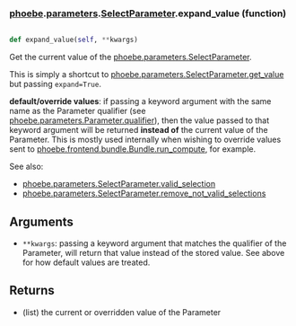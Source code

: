 ### [phoebe](phoebe.md).[parameters](phoebe.parameters.md).[SelectParameter](phoebe.parameters.SelectParameter.md).expand_value (function)


```py

def expand_value(self, **kwargs)

```



Get the current value of the [phoebe.parameters.SelectParameter](phoebe.parameters.SelectParameter.md).

This is simply a shortcut to [phoebe.parameters.SelectParameter.get_value](phoebe.parameters.SelectParameter.get_value.md)
but passing `expand=True`.

**default/override values**: if passing a keyword argument with the same
    name as the Parameter qualifier (see
    [phoebe.parameters.Parameter.qualifier](phoebe.parameters.Parameter.qualifier.md)), then the value passed
    to that keyword argument will be returned **instead of** the current
    value of the Parameter.  This is mostly used internally when
    wishing to override values sent to
    [phoebe.frontend.bundle.Bundle.run_compute](phoebe.frontend.bundle.Bundle.run_compute.md), for example.

See also:
* [phoebe.parameters.SelectParameter.valid_selection](phoebe.parameters.SelectParameter.valid_selection.md)
* [phoebe.parameters.SelectParameter.remove_not_valid_selections](phoebe.parameters.SelectParameter.remove_not_valid_selections.md)

Arguments
----------
* `**kwargs`: passing a keyword argument that matches the qualifier
    of the Parameter, will return that value instead of the stored value.
    See above for how default values are treated.

Returns
--------
* (list) the current or overridden value of the Parameter

